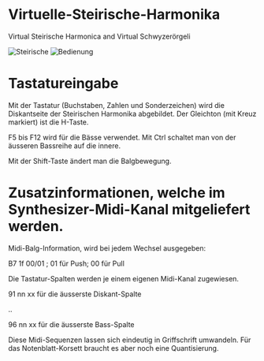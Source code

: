 # Virtuelle-Steirische-Harmonika
Virtual Steirische Harmonica and Virtual Schwyzerörgeli

![Steirische](https://user-images.githubusercontent.com/14039478/165329913-ff17eb57-ce12-472d-b0f7-e0f2132c363e.png)
![Bedienung](https://user-images.githubusercontent.com/14039478/165444685-2193ac3e-08a5-4d41-a290-62c757684f32.png)

Tastatureingabe
===============

Mit der Tastatur (Buchstaben, Zahlen und Sonderzeichen) wird die Diskantseite
der Steirischen Harmonika abgebildet. Der Gleichton (mit Kreuz markiert) ist die H-Taste.

F5 bis F12 wird für die Bässe verwendet.
Mit Ctrl schaltet man von der äusseren Bassreihe auf die innere.

Mit der Shift-Taste ändert man die Balgbewegung.

Zusatzinformationen, welche im Synthesizer-Midi-Kanal mitgeliefert werden.
==========================================================================

Midi-Balg-Information, wird bei jedem Wechsel ausgegeben:

  B7 1f 00/01   ; 01 für Push; 00 für Pull
  
Die Tastatur-Spalten werden je einem eigenen Midi-Kanal zugewiesen.

  91 nn xx  für die äusserste Diskant-Spalte

  ..
  
  96 nn xx  für die äusserste Bass-Spalte

Diese Midi-Sequenzen lassen sich eindeutig in Griffschrift umwandeln. Für das Notenblatt-Korsett braucht es aber noch eine Quantisierung. 
